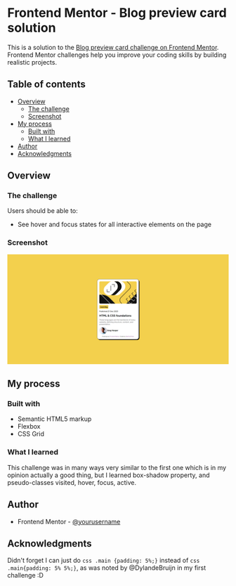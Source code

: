# Frontend Mentor - Blog preview card solution

This is a solution to the [Blog preview card challenge on Frontend Mentor](https://www.frontendmentor.io/challenges/blog-preview-card-ckPaj01IcS). Frontend Mentor challenges help you improve your coding skills by building realistic projects.

## Table of contents

- [Overview](#overview)
  - [The challenge](#the-challenge)
  - [Screenshot](#screenshot)
- [My process](#my-process)
  - [Built with](#built-with)
  - [What I learned](#what-i-learned)
- [Author](#author)
- [Acknowledgments](#acknowledgments)

## Overview

### The challenge

Users should be able to:

- See hover and focus states for all interactive elements on the page

### Screenshot

![](design/screenshot.png)

## My process

### Built with

- Semantic HTML5 markup
- Flexbox
- CSS Grid

### What I learned

This challenge was in many ways very similar to the first one which is in my opinion actually a good thing, but I learned box-shadow property, and pseudo-classes visited, hover, focus, active.

## Author

- Frontend Mentor - [@yourusername](https://www.frontendmentor.io/profile/DarkCityTreno)

## Acknowledgments

Didn't forget I can just do `css .main {padding: 5%;}` instead of `css .main{padding: 5% 5%;}`, as was noted by @DylandeBruijn in my first challenge :D
